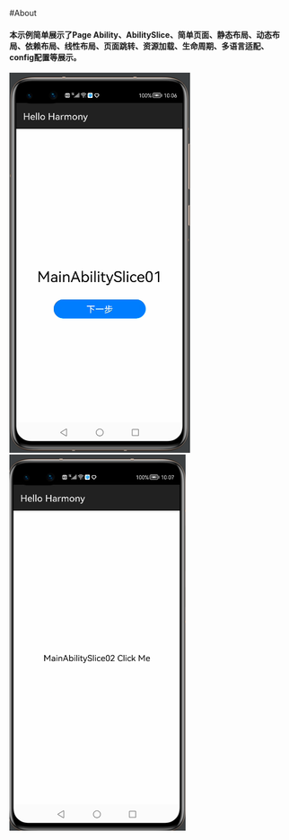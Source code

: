 #About
#### 本示例简单展示了Page Ability、AbilitySlice、简单页面、静态布局、动态布局、依赖布局、线性布局、页面跳转、资源加载、生命周期、多语言适配、config配置等展示。

![avatar](screenshots/pic01.png)
![avatar](screenshots/pic02.png)
